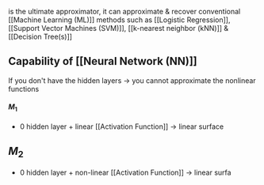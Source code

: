 is the ultimate approximator, it can approximate & recover conventional [[Machine Learning (ML)]] methods such as [[Logistic Regression]], [[Support Vector Machines (SVM)]], [[k-nearest neighbor (kNN)]] & [[Decision Tree(s)]]
## Capability of [[Neural Network (NN)]]
If you don't have the hidden layers $\rightarrow$ you cannot approximate the nonlinear functions
#### $M_1$
- 0 hidden layer + linear [[Activation Function]] $\rightarrow$ linear surface
## $M_2$
- 0 hidden layer + non-linear [[Activation Function]] $\rightarrow$ linear surfa